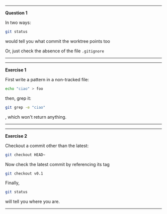 ___

__Question 1__

In two ways:

```bash
git status
```

would tell you what commit the worktree points too

Or, just check the absence of the file ``.gitignore``
___


___

__Exercise 1__

First write a pattern in a non-tracked file:

```bash
echo "ciao" > foo
```

then, grep it: 

```bash
git grep -e "ciao"
```

, which won't return anything.
___


___

__Exercise 2__


Checkout a commit other than the latest:

```bash
git checkout HEAD~
```

Now check the latest commit by referencing its tag

```bash
git checkout v0.1
```

Finally, 

```bash
git status
```
will tell you where you are.
___

